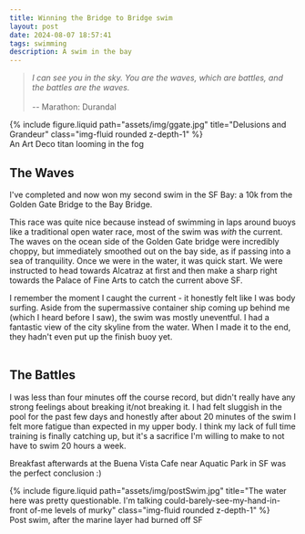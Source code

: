 ```yaml
---
title: Winning the Bridge to Bridge swim
layout: post
date: 2024-08-07 18:57:41
tags: swimming
description: A swim in the bay
---
```



> *I can see you in the sky. You are the waves, which are battles, and the battles are the waves.*
><br/><br/>
> -- Marathon: Durandal

<div class = "container">
    <div class = "row">
    <div class="col"></div>
        <div class = "col-8">
        {% include figure.liquid path="assets/img/ggate.jpg" title="Delusions and Grandeur" class="img-fluid rounded z-depth-1" %}
        </div>
    <div class="col"></div>
    </div>
    <div class = "caption">
    An Art Deco titan looming in the fog
    </div>
</div>

## The Waves

I've completed and now won my second swim in the SF Bay: a 10k from the Golden Gate Bridge to the Bay Bridge.

This race was quite nice because instead of swimming in laps around buoys like a traditional open water race, most of the swim was *with* the current. 
The waves on the ocean side of the Golden Gate bridge were incredibly choppy, but immediately smoothed out on the bay side, as if passing into a sea of tranquility. Once we were in the water, it was quick start. We were instructed to head towards Alcatraz at first and then make a sharp right towards the Palace of Fine Arts to catch the current above SF.

I remember the moment I caught the current - it honestly felt like I was body surfing. Aside from the supermassive container ship coming up behind me (which I heard before I saw), the swim was mostly uneventful. I had a fantastic view of the city skyline from the water. When I made it to the end, they hadn't even put up the finish buoy yet. 
<br/><br/>

## The Battles
I was less than four minutes off the course record, but didn't really have any strong feelings about breaking it/not breaking it. I had felt sluggish in the pool for the past few days and honestly after about 20 minutes of the swim I felt more fatigue than expected in my upper body. I think my lack of full time training is finally catching up, but it's a sacrifice I'm willing to make to not have to swim 20 hours a week. 

Breakfast afterwards at the Buena Vista Cafe near Aquatic Park in SF was the perfect conclusion :)

<div class = "container">
    <div class = "row">
    <div class="col"></div>
        <div class = "col-8">
        {% include figure.liquid path="assets/img/postSwim.jpg" title="The water here was pretty questionable. I'm talking could-barely-see-my-hand-in-front of-me levels of murky" class="img-fluid rounded z-depth-1" %}
        </div>
    <div class="col"></div>
    </div>
        <div class = "caption">
    Post swim, after the marine layer had burned off SF
    </div>
</div>
